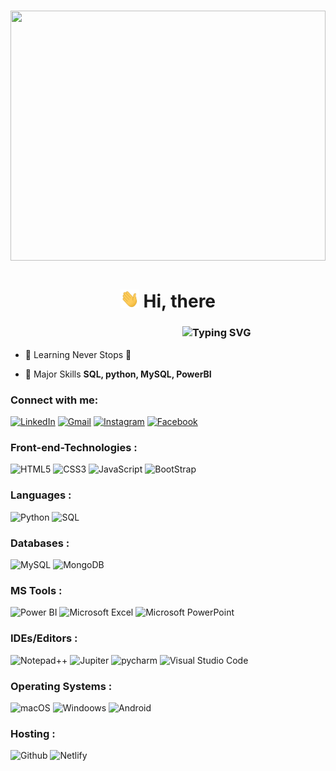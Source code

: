 
<h1 align="center"><img src="https://omnidata.com/wp-content/uploads/2022/11/How-To-Take-Your-Data-Analytics-Approach-To-The-Next-Level-in-2023.jpg" width="100%" height="400px"></h1>


<h1 align="center"><img src="https://raw.githubusercontent.com/ABSphreak/ABSphreak/master/gifs/Hi.gif" width="30px"> Hi, there</h1>
<h3 align="center">&emsp;&emsp;&emsp;&emsp;&emsp;&emsp;&emsp;&emsp;&emsp;&ensp;<img src="https://readme-typing-svg.demolab.com?font=Architects+Daughter&size=30&duration=3000&pause=1000&color=white&vCenter=true&width=435&lines=Hey!+Its+Wahid+Quadri;Intern+Data Analyst" alt="Typing SVG" /> </h3>

- 🌱 Learning Never Stops 🚀

- 💬 Major Skills **SQL, python, MySQL, PowerBI**

<h3 align="left">Connect with me:</h3>
<div align="left">
  <a href="https://www.linkedin.com/in/wahid-quadri-dhur/"><img alt="LinkedIn" src="https://img.shields.io/badge/linkedin-%230077B5.svg?style=for-the-badge&logo=linkedin&logoColor=white"/></a>
  <a href="mailto:wahidquadri9@gmail.com"><img alt="Gmail" src="https://img.shields.io/badge/Gmail-D14836?style=for-the-badge&logo=gmail&logoColor=white"/></a>
   <a href="https://www.instagram.com/vahid_khan_000"><img alt="Instagram" src="https://img.shields.io/badge/Instagram-E4405F?style=for-the-badge&logo=instagram&logoColor=white"/></a>
  <a href="https://www.facebook.com/vahid.khan.5283"><img alt="Facebook" src="https://img.shields.io/badge/Facebook-2CA5E0?style=for-the-badge&logo=facebook&logoColor=white" /></a>
</div>

<h3 align="left">Front-end-Technologies :</h3>
<div align="left">
  <img alt="HTML5" src="https://img.shields.io/badge/HTML5-E34F26.svg?style=for-the-badge&logo=HTML5&logoColor=white"/>
  <img alt="CSS3" src="https://img.shields.io/badge/CSS3-1572B6.svg?style=for-the-badge&logo=CSS3&logoColor=white"/>
  <img alt="JavaScript" src="https://img.shields.io/badge/JavaScript-F7DF1E.svg?style=for-the-badge&logo=JavaScript&logoColor=black"/>
  <img alt="BootStrap" src="https://img.shields.io/badge/Bootstrap-7952B3.svg?style=for-the-badge&logo=Bootstrap&logoColor=white"/>

</div>

<h3 align="left">Languages :</h3>
<div align="left">
  <img alt="Python" src="https://img.shields.io/badge/Python-blue?style=for-the-badge&logo=python&logoColor=white"/>
  
  <img alt="SQL" src="https://img.shields.io/badge/SQL-13448F.svg?style=for-the-badge&logo=SQL&logoColor=white"/>

</div>

<h3 align="left">Databases :</h3>
<div align="left">
  <img alt="MySQL" src="https://img.shields.io/badge/mysql-42759C.svg?style=for-the-badge&logo=mysql&logoColor=white"/>
  <img alt="MongoDB" src="https://img.shields.io/badge/MongoDB-%234ea94b.svg?style=for-the-badge&logo=mongodb&logoColor=white"/>
</div>

<h3 align="left">MS Tools :</h3>
<div align="left">
  <img alt="Power BI" src="https://img.shields.io/badge/power_bi-F2C811?style=for-the-badge&logo=powerbi&logoColor=black"/>
  <img alt="Microsoft Excel" src="https://img.shields.io/badge/Microsoft_Excel-217346?style=for-the-badge&logo=microsoft-excel&logoColor=white"/>
  <img alt="Microsoft PowerPoint" src="https://img.shields.io/badge/Microsoft_PowerPoint-B7472A?style=for-the-badge&logo=microsoft-powerpoint&logoColor=white"/>
</div>

<h3 align="left">IDEs/Editors :</h3>
<div align="left">
  <img alt="Notepad++" src="https://img.shields.io/badge/Notepad++-90E59A.svg?style=for-the-badge&logo=notepad%2b%2b&logoColor=black"/>
  <img alt="Jupiter" src="https://img.shields.io/badge/jupyter-%23FA0F00.svg?style=for-the-badge&logo=jupyter&logoColor=white"/>
  <img alt="pycharm" src="https://img.shields.io/badge/pycharm-143?style=for-the badge&logo=pycharm&logoColor=black&color=black&labelColor=green"/>
  <img alt="Visual Studio Code" src="https://img.shields.io/badge/Visual%20Studio%20Code-0078d7.svg?style=for-the-badge&logo=visual-studio-code&logoColor=white"/>

</div>

<h3 align="left">Operating Systems :</h3>
<div align="left">
  <img alt="macOS" src="https://img.shields.io/badge/mac%20os-000000?style=for-the-badge&logo=macos&logoColor=F0F0F0"/>
  <img alt="Windoows" src="https://img.shields.io/badge/Windows-0078D6?style=for-the-badge&logo=windows&logoColor=white"/>
  <img alt="Android" src="https://img.shields.io/badge/Android-3DDC84?style=for-the-badge&logo=android&logoColor=white"/>

</div>


<h3 align="left">Hosting :</h3>
<div align="left">
  <img alt="Github" src="https://img.shields.io/badge/Github-000000?style=for-the-badge&logo=github&logoColor=white"/>
  <img alt="Netlify" src="https://img.shields.io/badge/Netlify-00C7B7?style=for-the-badge&logo=netlify&logoColor=white"/>
</div>  <br/>


